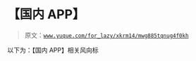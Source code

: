 # 【国内 APP】

> 原文：[`www.yuque.com/for_lazy/xkrm14/mwg885tqnug4f0kh`](https://www.yuque.com/for_lazy/xkrm14/mwg885tqnug4f0kh)

以下为：【国内 APP】相关风向标





